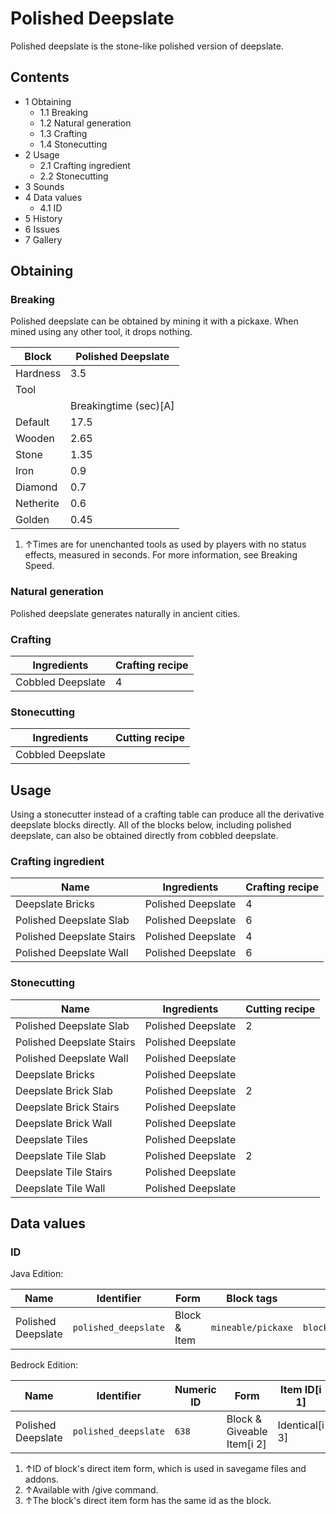 # Polished Deepslate
Polished deepslate is the stone-like polished version of deepslate.

## Contents
- 1 Obtaining
	- 1.1 Breaking
	- 1.2 Natural generation
	- 1.3 Crafting
	- 1.4 Stonecutting
- 2 Usage
	- 2.1 Crafting ingredient
	- 2.2 Stonecutting
- 3 Sounds
- 4 Data values
	- 4.1 ID
- 5 History
- 6 Issues
- 7 Gallery

## Obtaining
### Breaking
Polished deepslate can be obtained by mining it with a pickaxe. When mined using any other tool, it drops nothing.

| Block     | Polished Deepslate    |
|-----------|-----------------------|
| Hardness  | 3.5                   |
| Tool      |                       |
|           | Breakingtime (sec)[A] |
| Default   | 17.5                  |
| Wooden    | 2.65                  |
| Stone     | 1.35                  |
| Iron      | 0.9                   |
| Diamond   | 0.7                   |
| Netherite | 0.6                   |
| Golden    | 0.45                  |

1. ↑Times are for unenchanted tools as used by players with no status effects, measured in seconds. For more information, see Breaking Speed.

### Natural generation
Polished deepslate generates naturally in ancient cities.‌

### Crafting
| Ingredients       | Crafting recipe |
|-------------------|-----------------|
| Cobbled Deepslate | 4               |

### Stonecutting
| Ingredients       | Cutting recipe |
|-------------------|----------------|
| Cobbled Deepslate |                |

## Usage
Using a stonecutter instead of a crafting table can produce all the derivative deepslate blocks directly. All of the blocks below, including polished deepslate, can also be obtained directly from cobbled deepslate.

### Crafting ingredient
| Name                      | Ingredients        | Crafting recipe |
|---------------------------|--------------------|-----------------|
| Deepslate Bricks          | Polished Deepslate | 4               |
| Polished Deepslate Slab   | Polished Deepslate | 6               |
| Polished Deepslate Stairs | Polished Deepslate | 4               |
| Polished Deepslate Wall   | Polished Deepslate | 6               |

### Stonecutting
| Name                      | Ingredients        | Cutting recipe |
|---------------------------|--------------------|----------------|
| Polished Deepslate Slab   | Polished Deepslate | 2              |
| Polished Deepslate Stairs | Polished Deepslate |                |
| Polished Deepslate Wall   | Polished Deepslate |                |
| Deepslate Bricks          | Polished Deepslate |                |
| Deepslate Brick Slab      | Polished Deepslate | 2              |
| Deepslate Brick Stairs    | Polished Deepslate |                |
| Deepslate Brick Wall      | Polished Deepslate |                |
| Deepslate Tiles           | Polished Deepslate |                |
| Deepslate Tile Slab       | Polished Deepslate | 2              |
| Deepslate Tile Stairs     | Polished Deepslate |                |
| Deepslate Tile Wall       | Polished Deepslate |                |

## Data values
### ID
Java Edition:

| Name               | Identifier           | Form         | Block tags         | Translation key                      |
|--------------------|----------------------|--------------|--------------------|--------------------------------------|
| Polished Deepslate | `polished_deepslate` | Block & Item | `mineable/pickaxe` | `block.minecraft.polished_deepslate` |

Bedrock Edition:

| Name               | Identifier           | Numeric ID | Form                       | Item ID[i 1]   | Translation key                |
|--------------------|----------------------|------------|----------------------------|----------------|--------------------------------|
| Polished Deepslate | `polished_deepslate` | `638`      | Block & Giveable Item[i 2] | Identical[i 3] | `tile.polished_deepslate.name` |

1. ↑ID of block's direct item form, which is used in savegame files and addons.
2. ↑Available with /give command.
3. ↑The block's direct item form has the same id as the block.


